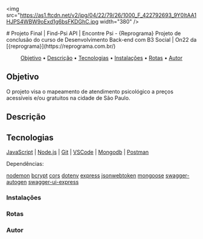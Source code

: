<p float="center">

 <img src="https://as1.ftcdn.net/v2/jpg/04/22/79/26/1000_F_422792693_9Y0ItAA1HJPS4WBW9oExd1g6bsFKDGhC.jpg width="380" />

</p>
# Projeto Final | Find-Psi API | Encontre Psi - {Reprograma}  
Projeto de conclusão do curso de Desenvolvimento Back-end com B3 Social | On22 da [{reprograma}](https://reprograma.com.br/)

 <p align="center">
 <a href="#objetivo">Objetivo</a> •
 <a href="#decreption">Descrição</a> • 
 <a href="#tecnologias">Tecnologias</a> • 
 <a href="#instalacoes">Instalações</a> • 
 <a href="#routes">Rotas</a> •
 <a href="#autor">Autor</a>
</p>

## Objetivo
O projeto visa o mapeamento de atendimento psicológico a preços acessíveis e/ou gratuitos na cidade de São Paulo.

## Descrição

## Tecnologias

[JavaScript](https://www.javascript.com/) | [Node.js](https://nodejs.org/en) | [Git](https://git-scm.com/) | [VSCode](https://code.visualstudio.com/) | [Mongodb](https://www.mongodb.com/pt-br) | [Postman](https://documenter.getpostman.com/view/16821311/UVRAHSEo)

Dependências:

[nodemon](https://www.npmjs.com/package/nodemon)
[bcrypt](https://www.npmjs.com/package/bcrypt)
[cors](https://www.npmjs.com/package/cors)
[dotenv](https://www.npmjs.com/package/dotenv)
[express](https://www.npmjs.com/package/express)
[jsonwebtoken](https://www.npmjs.com/package/jsonwebtoken)
[mongoose](https://www.npmjs.com/package/mongoose)
[swagger-autogen](https://www.npmjs.com/package/swagger-autogen)
[swagger-ui-express](https://www.npmjs.com/package/swagger-ui-express)

### Instalações

### Rotas

### Autor